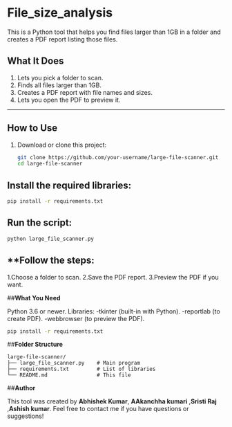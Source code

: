 # **File_size_analysis**

This is a Python tool that helps you find files larger than 1GB in a folder and creates a PDF report listing those files.

## **What It Does**
1. Lets you pick a folder to scan.
2. Finds all files larger than 1GB.
3. Creates a PDF report with file names and sizes.
4. Lets you open the PDF to preview it.

---

## **How to Use**
1. Download or clone this project:
   ```bash
   git clone https://github.com/your-username/large-file-scanner.git
   cd large-file-scanner

## **Install the required libraries:**
```bash
pip install -r requirements.txt

```
## **Run the script:**
```bash
python large_file_scanner.py
```
## **Follow the steps:
   1.Choose a folder to scan.
   2.Save the PDF report.
   3.Preview the PDF if you want.
   
##**What You Need**

Python 3.6 or newer.
Libraries:
    -tkinter (built-in with Python).
    -reportlab (to create PDF).
    -webbrowser (to preview the PDF).
    
```bash
pip install -r requirements.txt
```
##**Folder Structure**
```
large-file-scanner/
├── large_file_scanner.py    # Main program
├── requirements.txt         # List of libraries
└── README.md                # This file
```

##**Author**

This tool was created by **Abhishek Kumar**, **AAkanchha kumari** ,**Sristi Raj** ,**Ashish kumar**.
Feel free to contact me if you have questions or suggestions!

   

   



